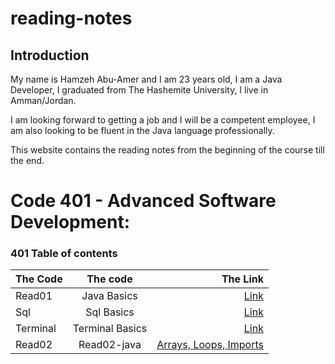 # reading-notes


## Introduction
My name is Hamzeh Abu-Amer and I am 23 years old, I am a Java Developer, I graduated from  The Hashemite University, I live in Amman/Jordan.


I am looking forward to getting a job and I will be a competent employee, I am also looking to be fluent in the Java language professionally.

This website contains the reading notes from the beginning of the course till the end.


# Code 401 - Advanced Software Development:
 
### 401 Table of contents

| The Code	 |    The code     |                              The Link |
|:----------|:---------------:|--------------------------------------:|
| Read01    |   Java Basics   | [Link](401-read01.md) |
| Sql       |   Sql Basics    | [Link](Sql.md) |
| Terminal  | Terminal Basics | [Link](Terminl.md) |
| Read02    |   Read02-java   | [ Arrays, Loops, Imports ](Read02.md) |
